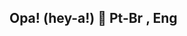 ## Opa! (hey-a!) 👋 Pt-Br , Eng

<!--
**Doppel-real/Doppel-real** is a ✨ _special_ ✨ repository because its `README.md` (this file) appears on your GitHub profile.

Here are some ideas to get you started:

- 🔭 I’m currently working on... (Ando trabalhando em...) : Nothing :\ (nada :\)
- 🌱 I’m currently learning ...  (Ando aprendendo...) : AluraStart
- 👯 I’m looking to collaborate on ... (Procuro colaborar em...) :
- 🤔 I’m looking for help with ... (Procuro ajuda com...) :
- 💬 Ask me about ... (Me pergunte sobre...) :
- 📫 How to reach me: (Como me alcançar:) : Send me an E-mail or follow me on Instagram! (Me manda um E-mail ou me segue no Instagram!) : js9201931@Gmail.com
- 😄 Pronouns: He\Him (Ele\Dele)
- ⚡ Fun fact: I´m human (Eu sou um humano)
-->
